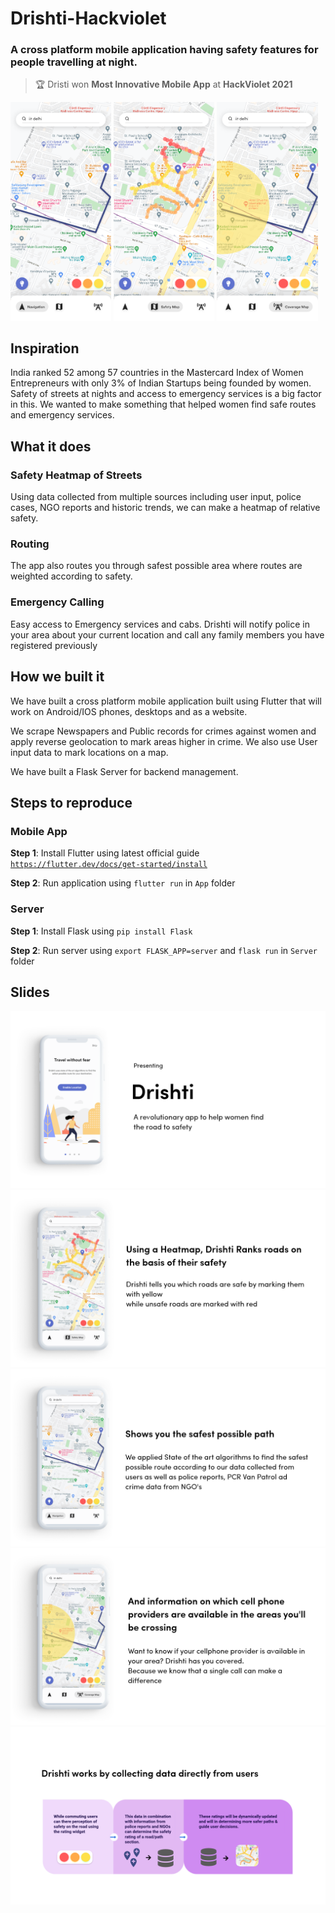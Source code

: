 # Drishti-Hackviolet
### A cross platform mobile application having safety features for people travelling at night.

> 🏆 Dristi won **Most Innovative Mobile App** at **HackViolet 2021**

<img src="Slides/Navigation.png" width=32%> <img src="Slides/Heatmap.png" width=32%> <img src="Slides/Coverage.png" width=32%>


## Inspiration
India ranked 52 among 57 countries in the Mastercard Index of Women Entrepreneurs with only 3% of Indian Startups being founded by women. Safety of streets at nights and access to emergency services is a big factor in this. We wanted to make something that helped women find safe routes and emergency services.

## What it does

### Safety Heatmap of Streets
Using data collected from multiple sources including user input, police cases, NGO reports and historic trends, we can make a heatmap of relative safety.

### Routing
The app also routes you through safest possible area where routes are weighted according to safety.

### Emergency Calling 
Easy access to Emergency services and cabs. Drishti will notify police in your area about your current location and call any family members you have registered previously

## How we built it
We have built a cross platform mobile application built using Flutter that will work on Android/IOS phones, desktops and as a website.

We scrape Newspapers and Public records for crimes against women and apply reverse geolocation to mark areas higher in crime. We also use User input data to mark locations on a map.

We have built a Flask Server for backend management.



## Steps to reproduce

### Mobile App
**Step 1**: Install Flutter using latest official guide [`https://flutter.dev/docs/get-started/install`](https://flutter.dev/docs/get-started/install)

**Step 2**: Run application using  `flutter run` in `App` folder

### Server
**Step 1**: Install Flask using `pip install Flask`

**Step 2**: Run server using `export FLASK_APP=server` and `flask run` in `Server` folder


## Slides
<img src="Slides/1.png">
<img src="Slides/2.png">
<img src="Slides/3.png">
<img src="Slides/4.png">
<img src="Slides/5.png">
